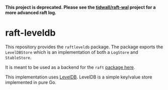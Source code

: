 **This project is deprecated. Please see the [tidwall/raft-wal](https://github.com/tidwall/raft-wal) project for a more advanced raft log.**

raft-leveldb
============

This repository provides the `raftleveldb` package. The package exports the
`LevelDBStore` which is an implementation of both a `LogStore` and `StableStore`.

It is meant to be used as a backend for the `raft` [package
here](https://github.com/hashicorp/raft).

This implementation uses [LevelDB](https://github.com/syndtr/goleveldb). LevelDB is
a simple key/value store implemented in pure Go.
